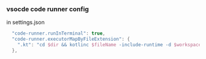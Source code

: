 ### vsocde code runner config

in settings.json

```groovy
  "code-runner.runInTerminal": true,
  "code-runner.executorMapByFileExtension": {
    ".kt": "cd $dir && kotlinc $fileName -include-runtime -d $workspaceRoot/build/kotlincOutput/$fileNameWithoutExt.jar && java -jar $workspaceRoot/build/kotlincOutput/$fileNameWithoutExt.jar"
  },
```


